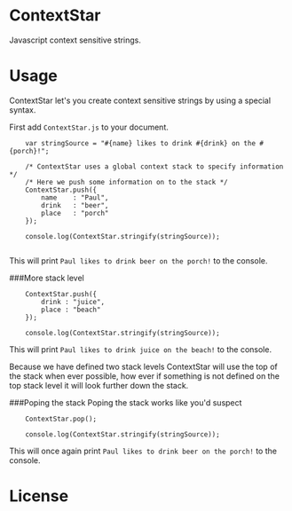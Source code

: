 ContextStar
===========

Javascript context sensitive strings. 

Usage
===========
ContextStar let's you create context sensitive strings by using a special syntax.

First add `ContextStar.js` to your document.

```
	var stringSource = "#{name} likes to drink #{drink} on the #{porch}!";
	
	/* ContextStar uses a global context stack to specify information */
	/* Here we push some information on to the stack */
    ContextStar.push({
		name 	: "Paul",
		drink	: "beer",
		place  	: "porch" 
	});
	
	console.log(ContextStar.stringify(stringSource));
	
```

This will print `Paul likes to drink beer on the porch!` to the console.

###More stack level

```
	ContextStar.push({
		drink : "juice",
		place : "beach"
	});
	
	console.log(ContextStar.stringify(stringSource));
```

This will print `Paul likes to drink juice on the beach!` to the console.

Because we have defined two stack levels ContextStar will use the top of the stack when ever possible, how ever if something is not defined on the top stack level it will look further down the stack.


###Poping the stack
Poping the stack works like you'd suspect

```
	ContextStar.pop();
	
	console.log(ContextStar.stringify(stringSource));
```

This will once again print `Paul likes to drink beer on the porch!` to the console.


License
=======
	